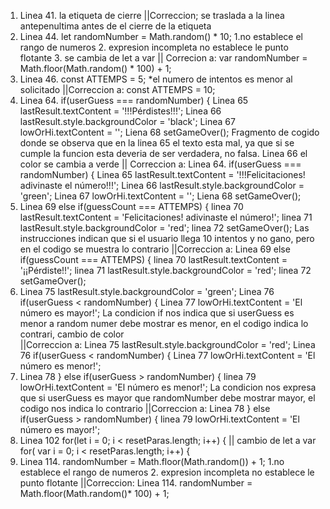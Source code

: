 1. Linea 41. la etiqueta de cierre </body> 
||Correccion; se traslada  a la linea antepenultima antes de el cierre de la etiqueta </html>
2. Linea 44.  let randomNumber = Math.random() * 10; 1.no establece el rango de numeros 2. expresion incompleta no establece le punto flotante 3. se cambia de let a var
|| Correcion a: var randomNumber = Math.floor(Math.random() * 100) + 1;
3. Linea 46. const ATTEMPS = 5; *el numero de intentos es menor al solicitado
||Correccion a: const ATTEMPS = 10;
4. Linea 64.   if(userGuess === randomNumber) {
   Linea 65   lastResult.textContent = '!!!Pérdistes!!!';
   Linea 66   lastResult.style.backgroundColor = 'black';
   Linea 67   lowOrHi.textContent = '';
   Liena 68   setGameOver();
   Fragmento de cogido donde se observa que en la linea 65 el texto esta mal, ya que si se cumple la funcion esta deveria de ser verdadera, no falsa.
   Linea 66 el color se cambia a verde
 || Correccion a: Linea 64.   if(userGuess === randomNumber) {
                 Linea 65   lastResult.textContent = '!!!Felicitaciones! adivinaste el número!!!';
                 Linea 66   lastResult.style.backgroundColor = 'green';
                 Linea 67   lowOrHi.textContent = '';
                 Liena 68   setGameOver();
5. Linea 69 else if(guessCount === ATTEMPS) {
   linea 70  lastResult.textContent = 'Felicitaciones! adivinaste el número!';
   linea 71  lastResult.style.backgroundColor = 'red';
   linea 72  setGameOver();
   Las instrucciones indican que si el usuario llega 10 intentos y no gano, pero en el codigo se muestra lo contrario
  ||Correccion a: Linea 69 else if(guessCount === ATTEMPS) {
                 linea 70  lastResult.textContent = '¡¡Pérdiste!!';
                 linea 71  lastResult.style.backgroundColor = 'red';
                 linea 72  setGameOver();
  6.  Linea 75      lastResult.style.backgroundColor = 'green';
      Linea 76  if(userGuess < randomNumber) {
     Linea 77  lowOrHi.textContent = 'El número es mayor!';
    La condicion if nos indica que si userGuess es menor a random numer debe mostrar es menor, en el codigo indica lo contrari, cambio de color  
    ||Correccion a:  Linea 75      lastResult.style.backgroundColor = 'red';
                     Linea 76  if(userGuess < randomNumber) {
                     Linea 77  lowOrHi.textContent = 'El número es menor!';
 7. Linea 78 } else if(userGuess > randomNumber) {
   linea 79  lowOrHi.textContent = 'El número es menor!';
   La condicion nos expresa que si userGuess es mayor que randomNumber debe mostrar mayor, el codigo nos indica lo contrario
   ||Correccion a: Linea 78 } else if(userGuess > randomNumber) {
                   linea 79  lowOrHi.textContent = 'El número es mayor!'; 
 8. Linea 102 for(let i = 0; i < resetParas.length; i++) { || cambio de let a var 	for( var i = 0; i < resetParas.length; i++) {
9. Linea 114. randomNumber = Math.floor(Math.random()) + 1;
    1.no establece el rango de numeros 2. expresion incompleta no establece le punto flotante 
  ||Correccion: Linea 114.  randomNumber = Math.floor(Math.random()* 100) + 1;
